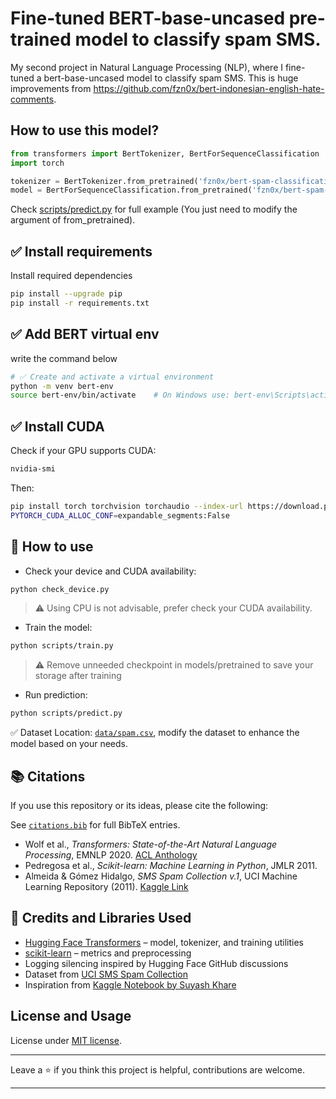# Fine-tuned BERT-base-uncased pre-trained model to classify spam SMS.

My second project in Natural Language Processing (NLP), where I fine-tuned a bert-base-uncased model to classify spam SMS. This is huge improvements from https://github.com/fzn0x/bert-indonesian-english-hate-comments.

## How to use this model?

```py
from transformers import BertTokenizer, BertForSequenceClassification
import torch

tokenizer = BertTokenizer.from_pretrained('fzn0x/bert-spam-classification-model')
model = BertForSequenceClassification.from_pretrained('fzn0x/bert-spam-classification-model')
```

Check [scripts/predict.py](./scripts/predict.py) for full example (You just need to modify the argument of from_pretrained).

## ✅ Install requirements

Install required dependencies

```sh
pip install --upgrade pip
pip install -r requirements.txt
```

## ✅ Add BERT virtual env

write the command below

```sh
# ✅ Create and activate a virtual environment
python -m venv bert-env
source bert-env/bin/activate    # On Windows use: bert-env\Scripts\activate
```

## ✅ Install CUDA

Check if your GPU supports CUDA:

```sh
nvidia-smi
```

Then:

```sh
pip install torch torchvision torchaudio --index-url https://download.pytorch.org/whl/cu121
PYTORCH_CUDA_ALLOC_CONF=expandable_segments:False
```

## 🔧 How to use

- Check your device and CUDA availability:

```sh
python check_device.py
```

> :warning: Using CPU is not advisable, prefer check your CUDA availability.

- Train the model:

```sh
python scripts/train.py
```

> :warning: Remove unneeded checkpoint in models/pretrained to save your storage after training

- Run prediction:

```sh
python scripts/predict.py
```

✅ Dataset Location: [`data/spam.csv`](./data/spam.csv), modify the dataset to enhance the model based on your needs.


## 📚 Citations

If you use this repository or its ideas, please cite the following:

See [`citations.bib`](./citations.bib) for full BibTeX entries.

- Wolf et al., *Transformers: State-of-the-Art Natural Language Processing*, EMNLP 2020. [ACL Anthology](https://www.aclweb.org/anthology/2020.emnlp-demos.6)
- Pedregosa et al., *Scikit-learn: Machine Learning in Python*, JMLR 2011.
- Almeida & Gómez Hidalgo, *SMS Spam Collection v.1*, UCI Machine Learning Repository (2011). [Kaggle Link](https://www.kaggle.com/datasets/uciml/sms-spam-collection-dataset)

## 🧠 Credits and Libraries Used

- [Hugging Face Transformers](https://github.com/huggingface/transformers) – model, tokenizer, and training utilities
- [scikit-learn](https://scikit-learn.org/stable/) – metrics and preprocessing
- Logging silencing inspired by Hugging Face GitHub discussions
- Dataset from [UCI SMS Spam Collection](https://www.kaggle.com/datasets/uciml/sms-spam-collection-dataset)
- Inspiration from [Kaggle Notebook by Suyash Khare](https://www.kaggle.com/code/suyashkhare/naive-bayes)

## License and Usage

License under [MIT license](./LICENSE).

---

Leave a ⭐ if you think this project is helpful, contributions are welcome.

---